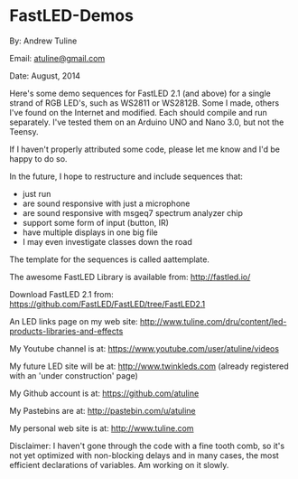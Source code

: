 FastLED-Demos
=============

By: Andrew Tuline

Email: atuline@gmail.com

Date: August, 2014


Here's some demo sequences for FastLED 2.1 (and above) for a single strand of RGB LED's, such as WS2811 or WS2812B. Some I made,
others I've found on the Internet and modified. Each should compile and run separately. I've tested them on an Arduino UNO and
Nano 3.0, but not the Teensy.

If I haven't properly attributed some code, please let me know and I'd be happy to do so.

In the future, I hope to restructure and include sequences that:

* just run
* are sound responsive with just a microphone
* are sound responsive with msgeq7 spectrum analyzer chip
* support some form of input (button, IR)
* have multiple displays in one big file
* I may even investigate classes down the road


The template for the sequences is called aattemplate.


The awesome FastLED Library is available from: http://fastled.io/

Download FastLED 2.1 from: https://github.com/FastLED/FastLED/tree/FastLED2.1


An LED links page on my web site:       http://www.tuline.com/dru/content/led-products-libraries-and-effects

My Youtube channel is at:               https://www.youtube.com/user/atuline/videos

My future LED site will be at:          http://www.twinkleds.com  (already registered with an 'under construction' page)

My Github account is at:                https://github.com/atuline

My Pastebins are at:                    http://pastebin.com/u/atuline

My personal web site is at:             http://www.tuline.com



Disclaimer: I haven't gone through the code with a fine tooth comb, so it's not yet optimized with non-blocking delays and in many
cases, the most efficient declarations of variables. Am working on it slowly.